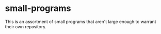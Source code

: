 # small-programs
This is an assortment of small programs that aren't large enough to warrant their own repository.
